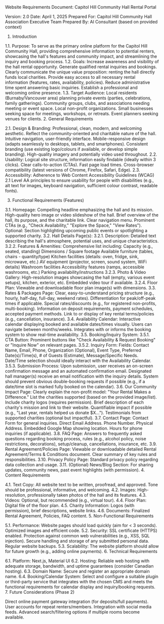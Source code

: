 Website Requirements Document: Capitol Hill Community Hall Rental Portal

Version: 2.0
Date: April 1, 2025
Prepared For: Capitol Hill Community Hall Association Executive Team
Prepared By: AI Consultant (based on provided context)

1. Introduction

1.1. Purpose: To serve as the primary online platform for the Capitol Hill Community Hall, providing comprehensive information to potential renters, showcasing the hall's features and community impact, and streamlining the inquiry and booking process.
1.2. Goals:
Increase awareness and visibility of the hall rental opportunity.
Generate qualified rental inquiries and bookings.
Clearly communicate the unique value proposition: renting the hall directly funds local charities.
Provide easy access to all necessary rental information (features, rates, availability, policies).
Reduce administrative time spent answering basic inquiries.
Establish a professional and welcoming online presence.
1.3. Target Audience:
Local residents (Burnaby/Vancouver area) planning private events (parties, celebrations, family gatherings).
Community groups, clubs, and associations needing meeting or event space.
Local non-profit organizations.
Small businesses seeking space for meetings, workshops, or retreats.
Event planners seeking venues for clients.
2. General Requirements

2.1. Design & Branding:
Professional, clean, modern, and welcoming aesthetic.
Reflect the community-oriented and charitable nature of the hall.
Intuitive navigation, user-friendly interface.
Mobile-responsive design (adapts seamlessly to desktops, tablets, and smartphones).
Consistent branding (use existing logo/colours if available, or develop simple branding).
High-quality imagery and potentially video used throughout.
2.2. Usability:
Logical site structure, information easily findable (ideally within 3 clicks).
Clear calls-to-action (CTAs).
Fast page load times.
Cross-browser compatibility (latest versions of Chrome, Firefox, Safari, Edge).
2.3. Accessibility:
Adherence to Web Content Accessibility Guidelines (WCAG) 2.1 Level AA principles to ensure usability for people with disabilities (e.g., alt text for images, keyboard navigation, sufficient colour contrast, readable fonts).

3. Functional Requirements (Features)

3.1. Homepage:
Compelling headline emphasizing the hall and its mission.
High-quality hero image or video slideshow of the hall.
Brief overview of the hall, its purpose, and the charitable link.
Clear navigation menu.
Prominent CTAs (e.g., "Check Availability," "Explore the Space," "View Rates").
Optional: Section highlighting upcoming public events or spotlighting a supported charity.
3.2. Hall Details Page(s):
3.2.1. Description: Detailed text describing the hall's atmosphere, potential uses, and unique characteristics.
3.2.2. Features & Amenities: Comprehensive list including:
Capacity (e.g., seated, standing)
Dimensions / Square footage
Available furniture (tables, chairs - quantity/type)
Kitchen facilities (details: oven, fridge, sink, microwave, etc.)
AV equipment (projector, screen, sound system, WiFi details)
Washroom facilities
Accessibility features (ramps, accessible washrooms, etc.)
Parking availability/instructions
3.2.3. Photo & Video Gallery: High-resolution images showcasing the hall (empty, various event setups), kitchen, exterior, etc. Embedded video tour if available.
3.2.4. Floor Plan: Viewable and downloadable floor plan image(s) with dimensions.
3.3. Rates & Packages Page:
Clear, easy-to-understand pricing structure (e.g., hourly, half-day, full-day, weekend rates).
Differentiation for peak/off-peak times if applicable.
Special rates/discounts (e.g., for registered non-profits, multi-booking).
Information on deposit requirements, payment schedules, accepted payment methods.
Link to or display of key rental terms/policies (e.g., cancellation, insurance).
3.4. Availability Calendar:
Interactive calendar displaying booked and available dates/times visually.
Users can navigate between months/weeks.
Integrates with or informs the booking system to show real-time availability.
3.5. Booking/Inquiry System:
3.5.1. CTA Button: Prominent buttons like "Check Availability & Request Booking" or "Inquire Now" on relevant pages.
3.5.2. Inquiry Form:
Fields: Contact Name, Email, Phone, Organization (Optional), Event Type, Preferred Date(s)/Time(s), # of Guests (Estimate), Message/Specific Needs.
Date/Time selection should ideally interact with the Availability Calendar.
3.5.3. Submission Process:
Upon submission, user receives an on-screen confirmation message and an automated confirmation email.
Designated hall manager(s) receive an email notification with the inquiry details.
System should prevent obvious double-booking requests if possible (e.g., if a date/time slot is marked fully booked on the calendar).
3.6. Our Community Impact Page:
Clearly explain the non-profit model: "Your Rental Makes a Difference."
List the charities supported (based on the provided image/list).
Include charity logos (requires permission).
Brief description of each charity's mission and link to their website.
Quantifiable impact if possible (e.g., "Last year, rentals helped us donate $X...").
Testimonials from supported charities (optional but impactful).
3.7. Contact Page:
Contact Form for general inquiries.
Direct Email Address.
Phone Number.
Physical Address.
Embedded Google Map showing location.
Hours for phone inquiries (if applicable).
3.8. FAQ Page:
Answers to frequently asked questions regarding booking process, rules (e.g., alcohol policy, noise restrictions, decorations), setup/cleanup, cancellations, insurance, etc.
3.9. Rental Agreement/Policies Page:
Viewable or downloadable detailed Rental Agreement/Terms & Conditions document.
Clear summary of key rules and responsibilities.
3.10. Privacy Policy Page: Standard privacy policy regarding data collection and usage.
3.11. (Optional) News/Blog Section: For sharing updates, community news, past event highlights (with permission).
4. Content Requirements

4.1. Text Copy: All website text to be written, proofread, and approved. Tone should be professional, informative, and welcoming.
4.2. Images: High-resolution, professionally taken photos of the hall and its features.
4.3. Videos: Optional, but recommended (e.g., virtual tour).
4.4. Floor Plan: Digital file of the floor plan.
4.5. Charity Information: Logos (with permission), brief descriptions, website links.
4.6. Documents: Finalized Rental Agreement, Policies, FAQ content.
5. Non-Functional Requirements

5.1. Performance: Website pages should load quickly (aim for < 3 seconds). Optimized images and efficient code.
5.2. Security:
SSL certificate (HTTPS) enabled.
Protection against common web vulnerabilities (e.g., XSS, SQL injection).
Secure handling and storage of any submitted personal data.
Regular website backups.
5.3. Scalability: The website platform should allow for future growth (e.g., adding online payments).
6. Technical Requirements

6.1. Platform: Next.js, Material UI
6.2. Hosting: Reliable web hosting with adequate storage, bandwidth, and uptime guarantees (consider Canadian hosting).
6.3. Domain Name: Secure and register an appropriate domain name.
6.4. Booking/Calendar System: Select and configure a suitable plugin or third-party service that integrates with the chosen CMS and meets the functional requirements for calendar display and inquiry/booking requests.
7. Future Considerations (Phase 2)

Direct online payment gateway integration (for deposits/full payments).
User accounts for repeat renters/members.
Integration with social media feeds.
Advanced search/filtering options if multiple rooms become available.